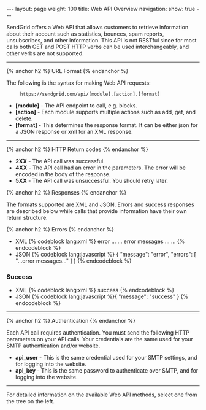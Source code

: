 --- layout: page weight: 100 title: Web API Overview navigation: show:
true ---

SendGrid offers a Web API that allows customers to retrieve information
about their account such as statistics, bounces, spam reports,
unsubscribes, and other information. This API is not RESTful since for
most calls both GET and POST HTTP verbs can be used interchangeably, and
other verbs are not supported.

* * * * *

{% anchor h2 %} URL Format {% endanchor %}

The following is the syntax for making Web API requests:

`     https://sendgrid.com/api/[module].[action].[format]`

-   **[module]** - The API endpoint to call, e.g. blocks.
-   **[action]** - Each module supports multiple actions such as add,
    get, and delete.
-   **[format]** - This determines the response format. It can be either
    json for a JSON response or xml for an XML response.

* * * * *

{% anchor h2 %} HTTP Return codes {% endanchor %}

-   **2XX** - The API call was successful.
-   **4XX** - The API call had an error in the parameters. The error
    will be encoded in the body of the response.
-   **5XX** - The API call was unsuccessful. You should retry later.

{% anchor h2 %} Responses {% endanchor %}

The formats supported are XML and JSON. Errors and success responses are
described below while calls that provide information have their own
return structure.

{% anchor h2 %} Errors {% endanchor %}

-   XML {% codeblock lang:xml
    %}<?xml version="1.0" encoding="ISO-8859-1" ?> <result>
    <message>error</message> <errors> ... <error>... error messages
    ...</error> ... </errors> </result> {% endcodeblock %}
-   JSON {% codeblock lang:javascript %}
{
  "message": "error",
  "errors": [
    "...error messages..."
  ]
}
{% endcodeblock %}

### Success

-   XML {% codeblock lang:xml
    %}<?xml version="1.0" encoding="ISO-8859-1" ?> <result> success
    </result> {% endcodeblock %}
-   JSON {% codeblock lang:javascript %}{ "message": "success" } {%
    endcodeblock %}

* * * * *

{% anchor h2 %} Authentication {% endanchor %}

Each API call requires authentication. You must send the following HTTP
parameters on your API calls. Your credentials are the same used for
your SMTP authentication and/or website.

-   **api\_user** - This is the same credential used for your SMTP
    settings, and for logging into the website.
-   **api\_key** - This is the same password to authenticate over SMTP,
    and for logging into the website.

* * * * *

For detailed information on the available Web API methods, select one
from the tree on the left.
